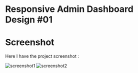 # Responsive Admin Dashboard Design #01

# Screenshot
Here I have the project screenshot :

![screenshot1](screenshot1.png)
![screenshot2](screenshot2.png)
